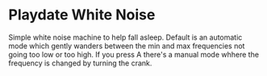 # Playdate White Noise

Simple white noise machine to help fall asleep. Default is an automatic mode which gently wanders between the min and max frequencies not going too low or too high. If you press A there's a manual mode whhere the frequency is changed by turning the crank.
